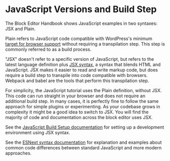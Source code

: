 # JavaScript Versions and Build Step

The Block Editor Handbook shows JavaScript examples in two syntaxes: JSX and Plain.

Plain refers to JavaScript code compatible with WordPress's minimum [target for browser support](https://make.wordpress.org/core/handbook/best-practices/browser-support/) without requiring a transpilation step. This step is commonly referred to as a build process.

"JSX" doesn't refer to a specific version of JavaScript, but refers to the latest language definition plus [JSX syntax](https://reactjs.org/docs/introducing-jsx.html), a syntax that blends HTML and JavaScript. JSX makes it easier to read and write markup code, but does require a build step to transpile into code compatible with browsers. Webpack and babel are the tools that perform this transpilation step.

For simplicity, the JavaScript tutorial uses the Plain definition, without JSX. This code can run straight in your browser and does not require an additional build step. In many cases, it is perfectly fine to follow the same approach for simple plugins or experimenting. As your codebase grows in complexity it might be a good idea to switch to JSX. You will find the majority of code and documentation across the block editor uses JSX.

See the [JavaScript Build Setup documentation](/docs/how-to-guides/javascript/js-build-setup.md) for setting up a development environment using JSX syntax.

See the [ESNext syntax documentation](/docs/how-to-guides/javascript/esnext-js.md) for explanation and examples about common code differences between standard JavaScript and more modern approaches.
